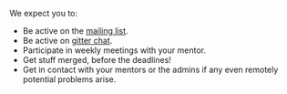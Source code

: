 We expect you to:

* Be active on the [mailing list](99xt@googlegroups.com).
* Be active on [gitter chat](https://gitter.im/99xt).
* Participate in weekly meetings with your mentor.
* Get stuff merged, before the deadlines!
* Get in contact with your mentors or the admins if any even remotely potential problems arise.
